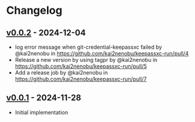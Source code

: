 # Changelog

## [v0.0.2](https://github.com/kai2nenobu/keepassxc-run/compare/v0.0.1...v0.0.2) - 2024-12-04
- log error message when git-credential-keepassxc failed by @kai2nenobu in https://github.com/kai2nenobu/keepassxc-run/pull/4
- Release a new version by using tagpr by @kai2nenobu in https://github.com/kai2nenobu/keepassxc-run/pull/5
- Add a release job by @kai2nenobu in https://github.com/kai2nenobu/keepassxc-run/pull/7

## [v0.0.1](https://github.com/kai2nenobu/keepassxc-run/commits/v0.0.1) - 2024-11-28

- Initial implementation
